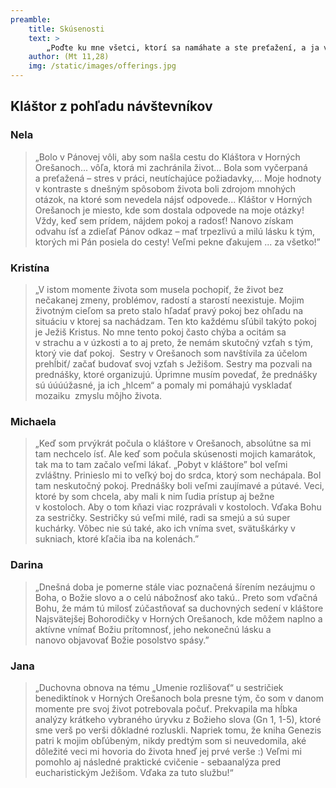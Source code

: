 ```yaml
---
preamble:
    title: Skúsenosti
    text: >
        „Poďte ku mne všetci, ktorí sa namáhate a ste preťažení, a ja vás posilním.”
    author: (Mt 11,28)
    img: /static/images/offerings.jpg
---
```


## Kláštor z pohľadu návštevníkov

### Nela

> „Bolo v Pánovej vôli, aby som našla cestu do Kláštora v Horných Orešanoch... vôľa, ktorá mi
> zachránila život... Bola som vyčerpaná a preťažená – stres v práci, neutíchajúce požiadavky,...
> Moje hodnoty v kontraste s dnešným spôsobom života boli zdrojom mnohých otázok, na ktoré
> som nevedela nájsť odpovede... Kláštor v Horných Orešanoch je miesto, kde som dostala
> odpovede na moje otázky! Vždy, keď sem prídem, nájdem pokoj a radosť! Nanovo získam odvahu
> ísť a zdieľať Pánov odkaz – mať trpezlivú a milú lásku k tým, ktorých mi Pán posiela do cesty!
> Veľmi pekne ďakujem ... za všetko!”

### Kristína

> „V istom momente života som musela pochopiť, že život bez nečakanej zmeny, problémov, radostí
> a starostí neexistuje. Mojim životným cieľom sa preto stalo hľadať pravý pokoj bez ohľadu na
> situáciu v ktorej sa nachádzam. Ten kto každému sľúbil takýto pokoj je Ježiš Kristus. No mne
> tento pokoj často chýba a ocitám sa v strachu a v úzkosti a to aj preto, že nemám skutočný vzťah
> s tým, ktorý vie dať pokoj.  Sestry v Orešanoch som navštívila za účelom prehĺbiť/ začať budovať
> svoj vzťah s Ježišom. Sestry ma pozvali na prednášky, ktoré organizujú. Úprimne musím povedať,
> že prednášky sú úúúúžasné, ja ich „hlcem“ a pomaly mi pomáhajú vyskladať mozaiku  zmyslu
> môjho života.

### Michaela

> „Keď som prvýkrát počula o kláštore v Orešanoch, absolútne sa mi tam nechcelo ísť. Ale keď som
> počula skúsenosti mojich kamarátok, tak ma to tam začalo veľmi lákať. „Pobyt v kláštore”
> bol veľmi zvláštny. Prinieslo mi to veľký boj do srdca, ktorý som nechápala. Bol tam neskutočný
> pokoj. Prednášky boli veľmi zaujímavé a&nbsp;pútavé. Veci, ktoré by som chcela, aby mali k nim 
> ľudia prístup aj bežne v&nbsp;kostoloch. Aby o tom kňazi viac rozprávali v kostoloch. Vďaka Bohu 
> za sestričky. Sestričky sú veľmi milé, radi sa smejú a sú super kuchárky. Vôbec nie sú také, ako 
> ich vníma svet, svätuškárky v sukniach, ktoré kľačia iba na kolenách.”

### Darina

> „Dnešná doba je pomerne stále viac poznačená šírením nezáujmu o Boha, o Božie slovo a o celú
> nábožnosť ako takú.. Preto som vďačná Bohu, že mám tú milosť zúčastňovať sa duchovných
> sedení v kláštore Najsvätejšej Bohorodičky v Horných Orešanoch, kde môžem naplno a aktívne
> vnímať Božiu prítomnosť, jeho nekonečnú lásku a nanovo objavovať Božie posolstvo spásy.”

### Jana

> „Duchovna obnova na tému „Umenie rozlišovať“ u sestričiek benediktínok v Horných 
> Orešanoch bola presne tým, čo som v danom momente pre svoj život potrebovala počuť. Prekvapila 
> ma hĺbka analýzy krátkeho vybraného úryvku z Božieho slova (Gn 1, 1-5), ktoré sme verš po verši 
> dôkladné rozluskli. Napriek tomu, že kniha Genezis patri k mojim obľúbeným, nikdy predtým som si
> neuvedomila, aké dôležité veci mi hovoria do života hneď jej prvé verše :) Veľmi mi pomohlo aj
> následné praktické cvičenie - sebaanalýza pred eucharistickým Ježišom. Vďaka za tuto službu!“
